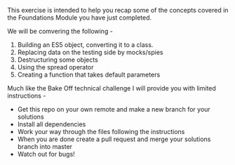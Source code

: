 This exercise is intended to help you recap some of the concepts covered in the Foundations Module you have just completed.

We will be comvering the following - 
1. Building an ES5 object, converting it to a class.
2. Replacing data on the testing side by mocks/spies
3. Destructuring some objects
4. Using the spread operator
5. Creating a function that takes default parameters

Much like the Bake Off technical challenge I will provide you with limited instructions - 

- Get this repo on your own remote and make a new branch for your solutions
- Install all dependencies
- Work your way through the files following the instructions
- When you are done create a pull request and merge your solutions branch into master
- Watch out for bugs!